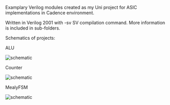 Examplary Verilog modules created as my Uni project for ASIC implementations in Cadence environment.

Written in Verilog 2001 with -sv SV compilation command.
More information is included in sub-folders.

Schematics of projects:

ALU

![schematic](https://i.postimg.cc/xdyLZC8z/schematic.gif)

Counter

![schematic](https://i.postimg.cc/tTkw9pS1/schem.png)

MealyFSM

![schematic](https://i.postimg.cc/ZqRV6pVq/mealy.png)

